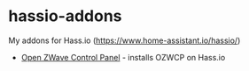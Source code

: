 # hassio-addons
My addons for Hass.io (https://www.home-assistant.io/hassio/)

* [Open ZWave Control Panel](https://github.com/jkeljo/hassio-addons/blob/master/ozwcp) - installs OZWCP on Hass.io
